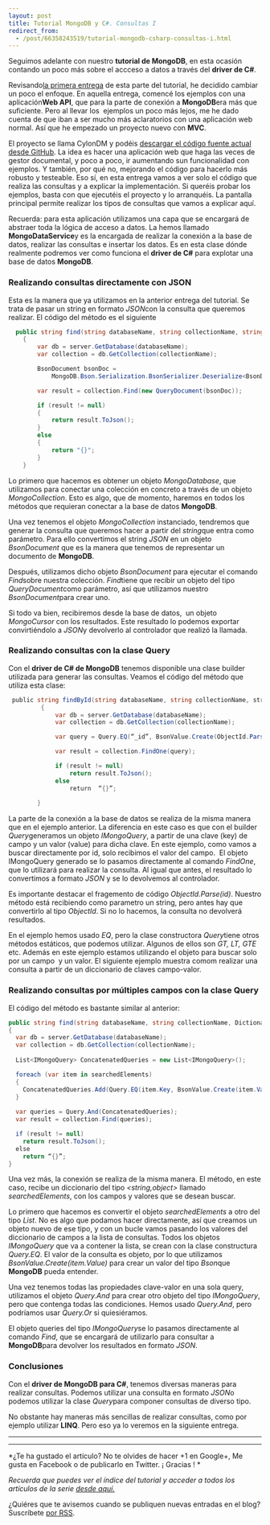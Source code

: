 ```yaml
---
layout: post
title: Tutorial MongoDB y C#. Consultas I
redirect_from:
  - /post/66358243519/tutorial-mongodb-csharp-consultas-i.html
---
```


Seguimos adelante con nuestro **tutorial de MongoDB**, en esta ocasión
contando un poco más sobre el accceso a datos a través del **driver de
C#**. 

 Revisando[la primera
entrega](http://www.charlascylon.com/post/64851332600/tutorial-mongodb-y-c-conexion-a-la-base-de-datos "Enlace a Tutorial MongoDB. Conexión a base de datos con C#")
de esta parte del tutorial, he decidido cambiar un poco el enfoque. En
aquella entrega, comencé los ejemplos con una aplicación**Web API**, que
para la parte de conexión a **MongoDB**era más que suficiente. Pero al
llevar los  ejemplos un poco más lejos, me he dado cuenta de que iban a
ser mucho más aclaratorios con una aplicación web normal. Así que he
empezado un proyecto nuevo con **MVC**.

 El proyecto se llama CylonDM y podéis [descargar el código fuente
actual desde
GitHub](https://github.com/rubenfa/CylonDM "Enlace a código fuente de CylonDM").
La idea es hacer una aplicación web que haga las veces de gestor
documental, y poco a poco, ir aumentando sun funcionalidad con ejemplos.
Y también, por qué no, mejorando el código para hacerlo más robusto y
testeable. Eso sí, en esta entrega vamos a ver solo el código que
realiza las consultas y a explicar la implementación. Si queréis probar
los ejemplos, basta con que ejecutéis el proyecto y lo arranquéis. La
pantalla principal permite realizar los tipos de consultas que vamos a
explicar aquí.

 Recuerda: para esta aplicación utilizamos una capa que se encargará de
abstraer toda la lógica de acceso a datos. La hemos llamado
**MongoDataService**y es la encargada de realizar la conexión a la base
de datos, realizar las consultas e insertar los datos. Es en esta clase
dónde realmente podremos ver como funciona el **driver de C#** para
explotar una base de datos **MongoDB**.

### Realizando consultas directamente con JSON


 Esta es la manera que ya utilizamos en la anterior entrega del
tutorial. Se trata de pasar un string en formato *JSON*con la consulta
que queremos realizar. El código del método es el siguiente

```csharp
  public string find(string databaseName, string collectionName, string query)
    {
        var db = server.GetDatabase(databaseName);
        var collection = db.GetCollection(collectionName);

        BsonDocument bsonDoc =
            MongoDB.Bson.Serialization.BsonSerializer.Deserialize<BsonDocument>(query);

        var result = collection.Find(new QueryDocument(bsonDoc));

        if (result != null)
        {
            return result.ToJson();
        }
        else
        {
            return "{}";
        }
    }
```

Lo primero que hacemos es obtener un objeto *MongoDatabase*, que
utilizamos para conectar una colección en concreto a través de un objeto
*MongoCollection*. Esto es algo, que de momento, haremos en todos los
métodos que requieran conectar a la base de datos **MongoDB**.

Una vez tenemos el objeto *MongoCollection* instanciado, tendremos que
generar la consulta que queremos hacer a partir del *string*que entra
como parámetro. Para ello convertimos el string *JSON* en un objeto
*BsonDocument* que es la manera que tenemos de representar un documento
de **MongoDB**. 

Después, utilizamos dicho objeto *BsonDocument* para ejecutar el comando
*Find*sobre nuestra colección. *Find*tiene que recibir un objeto del
tipo *QueryDocument*como parámetro, así que utilizamos nuestro
*BsonDocument*para crear uno.  

Si todo va bien, recibiremos desde la base de datos,  un objeto
*MongoCursor* con los resultados. Este resultado lo podemos exportar
convirtiéndolo a *JSON*y devolverlo al controlador que realizó la
llamada.

### Realizando consultas con la clase Query


Con el **driver de C# de MongoDB** tenemos disponible una clase
builder utilizada para generar las consultas. Veamos el código del
método que utiliza esta clase:

```csharp
 public string findById(string databaseName, string collectionName, string id)
         {
             var db = server.GetDatabase(databaseName);
             var collection = db.GetCollection(collectionName);

             var query = Query.EQ(“_id”, BsonValue.Create(ObjectId.Parse(id)));

             var result = collection.FindOne(query);

             if (result != null)
                 return result.ToJson();
             else
                 return  “{}”;
                 
        }
```

La parte de la conexión a la base de datos se realiza de la misma
manera que en el ejemplo anterior. La diferencia en este caso es que con
el builder *Query*generamos un objeto *IMongoQuery*, a partir de una
clave (key) de campo y un valor (value) para dicha clave. En este
ejemplo, como vamos a buscar directamente por id, solo recibimos el
valor del campo.  El objeto IMongoQuery generado se lo pasamos
directamente al comando *FindOne*, que lo utilizará para realizar la
consulta. Al igual que antes, el resultado lo  convertimos a formato
*JSON* y se lo devolvemos al controlador.

Es importante destacar el fragemento de código *ObjectId.Parse(id)*.
Nuestro método está recibiendo como parametro un string, pero antes hay
que convertirlo al tipo *ObjectId*. Si no lo hacemos, la consulta no
devolverá resultados.

En el ejemplo hemos usado *EQ*, pero la clase constructora *Query*tiene
otros métodos estáticos, que podemos utilizar. Algunos de ellos son *GT,
LT, GTE* etc. Además en este ejemplo estamos utilizando el objeto para
buscar solo por un campo  y un valor. El siguiente ejemplo muestra comom
realizar una consulta a partir de un diccionario de claves campo-valor.

### Realizando consultas por múltiples campos con la clase Query

El código del método es bastante similar al anterior:

```csharp
public string find(string databaseName, string collectionName, Dictionary<string, object> searchedElements)
{
  var db = server.GetDatabase(databaseName);
  var collection = db.GetCollection(collectionName);
 
  List<IMongoQuery> ConcatenatedQueries = new List<IMongoQuery>();

  foreach (var item in searchedElements)
  {
    ConcatenatedQueries.Add(Query.EQ(item.Key, BsonValue.Create(item.Value)));
  }
             
  var queries = Query.And(ConcatenatedQueries);
  var result = collection.Find(queries);

  if (result != null)
    return result.ToJson();
  else
    return “{}”;
}
```

Una vez más, la conexión se realiza de la misma manera. El método, en
este caso, recibe un diccionario del tipo *<string,object>* llamado
*searchedElements*, con los campos y valores que se desean buscar. 

Lo primero que hacemos es convertir el objeto *searchedElements* a otro
del tipo *List<IMongoQuery>*. No es algo que podamos hacer
directamente, así que creamos un objeto nuevo de ese tipo, y con un
bucle vamos pasando los valores del diccionario de campos a la lista de
consultas. Todos los objetos *IMongoQuery* que va a contener la lista, se
crean con la clase constructura *Query.EQ*. El valor de la consulta es
objeto, por lo que utilizamos  *BsonValue.Create(item.Value)* para crear
un valor del tipo *Bson*que **MongoDB** pueda entender.

Una vez tenemos todas las propiedades clave-valor en una sola query,
utilizamos el objeto *Query.And* para crear otro objeto del tipo
*IMongoQuery*, pero que contenga todas las condiciones. Hemos usado
*Query.And*, pero podríamos usar *Query.Or* si quiesiéramos.

El objeto queries del tipo *IMongoQuery*se lo pasamos directamente al
comando *Find*, que se encargará de utilizarlo para consultar a
**MongoDB**para devolver los resultados en formato *JSON*.

### Conclusiones


 Con el **driver de MongoDB para C#**, tenemos diversas maneras para
realizar consultas. Podemos utilizar una consulta en formato *JSON*o
podemos utilizar la clase *Query*para componer consultas de diverso
tipo.

 No obstante hay maneras más sencillas de realizar consultas, como por
ejemplo utilizar **LINQ**. Pero eso ya lo veremos en la siguiente
entrega.


* * * * *

* * * * *

*¿Te ha gustado el artículo? No te olvides de hacer +1 en Google+, Me
gusta en Facebook o de publicarlo en Twitter. ¡ Gracias !
*

*Recuerda que puedes ver el índice del tutorial y acceder a todos los
artículos de la serie [desde
aquí.](http://www.charlascylon.com/p/tutorial-mongodb.html)*

¿Quiéres que te avisemos cuando se publiquen nuevas entradas en el blog?
Suscríbete [por RSS](feed://www.charlascylon.com/feed.xml).*[
](http://www.charlascylon.com/p/tutorial-mongodb.html)*

